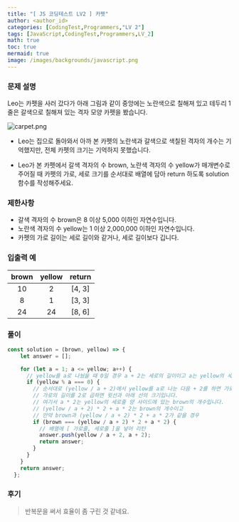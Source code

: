 ```yaml
---
title: "[ JS 코딩테스트 LV2 ] 카펫"
author: <author_id>
categories: [CodingTest,Programmers,"LV 2"]
tags: [JavaScript,CodingTest,Programmers,LV_2]
math: true
toc: true
mermaid: true
image: /images/backgrounds/javascript.png
---
```


### 문제 설명
Leo는 카펫을 사러 갔다가 아래 그림과 같이 중앙에는 노란색으로 칠해져 있고 테두리 1줄은 갈색으로 칠해져 있는 격자 모양 카펫을 봤습니다.

![carpet.png](https://grepp-programmers.s3.ap-northeast-2.amazonaws.com/files/production/b1ebb809-f333-4df2-bc81-02682900dc2d/carpet.png)

+ Leo는 집으로 돌아와서 아까 본 카펫의 노란색과 갈색으로 색칠된 격자의 개수는 기억했지만, 전체 카펫의 크기는 기억하지 못했습니다.

+ Leo가 본 카펫에서 갈색 격자의 수 brown, 노란색 격자의 수 yellow가 매개변수로 주어질 때 카펫의 가로, 세로 크기를 순서대로 배열에 담아 return 하도록 solution 함수를 작성해주세요.

### 제한사항
+ 갈색 격자의 수 brown은 8 이상 5,000 이하인 자연수입니다.
+ 노란색 격자의 수 yellow는 1 이상 2,000,000 이하인 자연수입니다.
+ 카펫의 가로 길이는 세로 길이와 같거나, 세로 길이보다 깁니다.

### 입출력 예

|brown	|yellow	|  return  |
|:--:|:--:|:--------:|
|10	|2| 	[4, 3]  |
|8	|1| 	[3, 3]  |
|24|	24| 	[8, 6]  |

### 풀이
```javascript
const solution = (brown, yellow) => {
    let answer = [];

    for (let a = 1; a <= yellow; a++) {
      // yellow를 a로 나눴을 때 0일 경우 a + 2는 세로의 길이이고 a는 yellow의 세로줄 개수입니다.
      if (yellow % a === 0) {
        // 순서대로 (yellow / a + 2)에서 yellow를 a로 나눈 다음 + 2를 하면 가로의 길이이고
        // 가로의 길이를 2로 곱하면 윗선과 아래 선의 크기입니다.
        // 여기서 a * 2는 yellow의 세로줄 양 사이드에 있는 brown의 개수입니다.
        // (yellow / a + 2) * 2 + a * 2는 brown의 개수이고
        // 만약 brown과 (yellow / a + 2) * 2 + a * 2가 같을 경우
        if (brown === (yellow / a + 2) * 2 + a * 2) {
          // 배열에 [ 가로줄, 세로줄 ]을 넣어 리턴
          answer.push(yellow / a + 2, a + 2);
          return answer;
        }
      }
    }
    return answer;
  };
```
### 후기
> 반복문을 써서 효율이 좀 구린 것 같네요.

